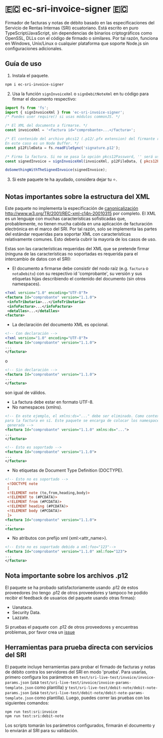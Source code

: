 # 🇪🇨 ec-sri-invoice-signer 🇪🇨
Firmador de facturas y notas de débito basado en las especificaciones del Servicio de Rentas Internas (SRI) ecuatoriano. Está escrito en puro TypeScript/JavaScript, sin dependencias de binarios criptográficos como OpenSSL, DLLs con el código de firmado o similares.
Por tal razón, funciona en Windows, Unix/Linux o cualquier plataforma que soporte Node.js sin configuraciones adicionales.

## Guía de uso

1. Instala el paquete.
  ```bash
  npm i ec-sri-invoice-signer
  ```
2. Usa la función `signInvoiceXml` o `signDebitNoteXml` en tu código para firmar el documento respectivo:
  ```js
  import fs from 'fs';
  import { signInvoiceXml } from 'ec-sri-invoice-signer';
  /* Puedes user require() si usas módulos commonJS. */

  /* El XML del documento a firmarse. */
  const invoiceXml = '<factura id="comprobante>...</factura>';

  /* El contenido del archivo pkcs12 (.p12/.pfx extension) del firmante representado como Node Buffer o string base64.
  En este caso es un Node Buffer. */
  const p12FileData = fs.readFileSync('signature.p12');

  /* Firma la factura. Si no se pasa la opción pkcs12Password, '' será usada como contraseña. */
  const signedInvoice = signInvoiceXml(invoiceXml, p12FileData, { pkcs12Password: 'thePKCS12FilePassword' });

  doSomethingWithTheSignedInvoice(signedInvoice);
  ```
3. Si este paquete te ha ayudado, considera dejar tu ⭐.

 ## Notas importantes sobre la estructura del XML
 Este paquete no implementa la especificación de [canonicalización](https://en.wikipedia.org/wiki/Canonicalization) http://www.w3.org/TR/2001/REC-xml-c14n-20010315 por completo.
 El XML es un lenguaje con muchas características sofisticadas que, probablemente, no tienen mucha cabida en una aplicación de facturación electrónica en el marco del SRI.
 Por tal razón, solo se implementa las partes del estándar requeridas para soportar XML con características relativamente comunes. Esto debería cubrir la mayoría de los casos de uso.

 Estas son las características requeridas del XML que se pretende firmar (ninguna de las características no soportadas es requerida para el intercambio de datos con el SRI):
 - El documento a firmarse debe consistir del nodo raíz (e.g. `factura` o `notaDebito`) con su respectivo id 'comprobante', su versión y sus etiquetas hijas describiendo el contenido del documento (sin otros namespaces).
 ```xml
 <?xml version="1.0" encoding="UTF-8"?>
 <factura Id="comprobante" version="1.1.0">
  <infoTributaria>...</infoTributaria>
  <infoFactura>...</infoFactura>
  <detalles>...</detalles>
 <factura>
 ```
 - La declaración del documento XML es opcional.
 ```xml
 <!-- Con declaración -->
 <?xml version="1.0" encoding="UTF-8"?>
 <factura Id="comprobante" version="1.1.0">
 ...
 </factura>
 ```
 o
 ```xml
 <!-- Sin declaración -->
 <factura Id="comprobante" version="1.1.0">
 ...
 </factura>
 ```
 son igual de válidos.
 - La factura debe estar en formato UTF-8.
 - No namespaces (xmlns).
 ```xml
 <!-- En este ejemplo, el xmlns:ds="..." debe ser eliminado. Como contexto, ningún namespace es necesario
 para la factura en sí. Este paquete se encarga de colocar los namespaces necesarios en la firma digital
  generada -->
 <factura Id="comprobante" version="1.1.0" xmlns:ds="...">
 ...
 </factura>
 ```

 ```xml
 <!-- Esto es soportado -->
 <factura Id="comprobante" version="1.1.0">
 ...
 </factura>
 ```
 - No etiquetas de Document Type Definition (DOCTYPE).
 ```xml
 <!-- Esto no es soportado -->
  <!DOCTYPE note
  [
  <!ELEMENT note (to,from,heading,body)>
  <!ELEMENT to (#PCDATA)>
  <!ELEMENT from (#PCDATA)>
  <!ELEMENT heading (#PCDATA)>
  <!ELEMENT body (#PCDATA)>
  ]>
 <factura Id="comprobante" version="1.1.0">
 ...
 <factura>
 ```
 - No atributos con prefijo xml (xml:<attr_name>).
 ```xml
 <!-- Esto no es soportado debido a xml:foo="123"-->
 <factura Id="comprobante" version="1.1.0" xml:foo="123">
 ...
 </factura>
 ```

## Nota importante sobre los archivos .p12
El paquete se ha probado satisfactoriamente usando .p12 de estos proveedores (no tengo .p12 de otros proveedores y tampoco he podido recibir el feedback de usuarios del paquete usando otras firmas):
- Uanataca.
- Security Data.
- Lazzate.

Si pruebas el paquete con .p12 de otros proveedores y encuentras problemas, por favor crea un [issue](https://github.com/bryancalisto/ec-sri-invoice-signer/issues)


## Herramientas para prueba directa con servicios del SRI
El paquete incluye herramientas para probar el firmado de facturas y notas de débito contra los servidores del SRI en modo 'prueba'.
Para usarlas, primero configura los parámetros en `test/sri-live-test/invoice/invoice-params.json` (usa `test/sri-live-test/invoice/invoice-params-template.json` como plantilla) y `test/sri-live-test/debit-note/debit-note-params.json` (usa `test/sri-live-test/debit-note/debit-note-params-template.json` como plantilla).
Luego, puedes correr las pruebas con los siguientes comandos:

```bash
npm run test:sri:invoice
npm run test:sri:debit-note
```

Los scripts tomarán los parámetros configurados, firmarán el documento y lo enviarán al SRI para su validación.
